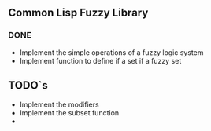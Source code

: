 ## Common Lisp Fuzzy Library

### DONE
* Implement the simple operations of a fuzzy logic system 
* Implement function to define if a set if a fuzzy set

## TODO`s
* Implement the modifiers
* Implement the subset function
*